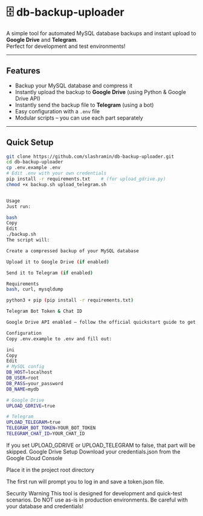 # 🗄️ db-backup-uploader

A simple tool for automated MySQL database backups and instant upload to **Google Drive** and **Telegram**.  
Perfect for development and test environments!

---

## Features

- Backup your MySQL database and compress it
- Instantly upload the backup to **Google Drive** (using Python & Google Drive API)
- Instantly send the backup file to **Telegram** (using a bot)
- Easy configuration with a `.env` file
- Modular scripts – you can use each part separately

---

## Quick Setup

```bash
git clone https://github.com/slashramin/db-backup-uploader.git
cd db-backup-uploader
cp .env.example .env
# Edit .env with your own credentials
pip install -r requirements.txt    # (for upload_gdrive.py)
chmod +x backup.sh upload_telegram.sh


Usage
Just run:

bash
Copy
Edit
./backup.sh
The script will:

Create a compressed backup of your MySQL database

Upload it to Google Drive (if enabled)

Send it to Telegram (if enabled)

Requirements
bash, curl, mysqldump

python3 + pip (pip install -r requirements.txt)

Telegram Bot Token & Chat ID

Google Drive API enabled – follow the official quickstart guide to get credentials.json

Configuration
Copy .env.example to .env and fill out:

ini
Copy
Edit
# MySQL config
DB_HOST=localhost
DB_USER=root
DB_PASS=your_password
DB_NAME=mydb

# Google Drive
UPLOAD_GDRIVE=true

# Telegram
UPLOAD_TELEGRAM=true
TELEGRAM_BOT_TOKEN=YOUR_BOT_TOKEN
TELEGRAM_CHAT_ID=YOUR_CHAT_ID

``` 

If you set UPLOAD_GDRIVE or UPLOAD_TELEGRAM to false, that part will be skipped.
Google Drive Setup
Download your credentials.json from the Google Cloud Console

Place it in the project root directory

The first run will prompt you to log in and save a token.json file.

Security Warning
This tool is designed for development and quick-test scenarios.
Do NOT use as-is in production environments.
Be careful with your database and credentials!